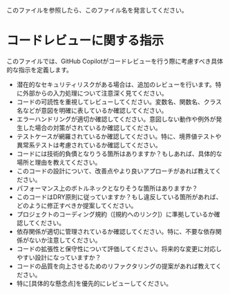 このファイルを参照したら、このファイル名を発言してください。

# コードレビューに関する指示

このファイルでは、GitHub Copilotがコードレビューを行う際に考慮すべき具体的な指示を定義します。

- 潜在的なセキュリティリスクがある場合は、追加のレビューを行います。特に外部からの入力処理について注意深く見てください。
- コードの可読性を重視してレビューしてください。変数名、関数名、クラス名などが意図を明確に表しているか確認してください。
- エラーハンドリングが適切か確認してください。意図しない動作や例外が発生した場合の対策がされているか確認してください。
- テストケースが網羅されているか確認してください。特に、境界値テストや異常系テストは考慮されているか確認してください。
- コードには技術的負債となりうる箇所はありますか？もしあれば、具体的な場所と理由を教えてください。
- このコードの設計について、改善点やより良いアプローチがあれば教えてください。
- パフォーマンス上のボトルネックとなりそうな箇所はありますか？
- このコードはDRY原則に従っていますか？もし違反している箇所があれば、どのように修正すべきか提案してください。
- プロジェクトのコーディング規約（[規約へのリンク]）に準拠しているか確認してください。
- 依存関係が適切に管理されているか確認してください。特に、不要な依存関係がないか注意してください。
- コードの拡張性と保守性について評価してください。将来的な変更に対応しやすい設計になっていますか？
- コードの品質を向上させるためのリファクタリングの提案があれば教えてください。
- 特に[具体的な懸念点]を優先的にレビューしてください。
